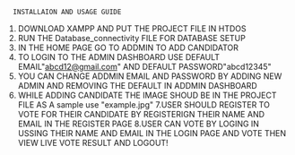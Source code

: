       INSTALLAION AND USAGE GUIDE

1. DOWNLOAD XAMPP AND PUT THE PROJECT FILE IN HTDOS
2. RUN THE Database_connectivity FILE FOR DATABASE SETUP
3. IN THE HOME PAGE GO TO ADDMIN TO ADD CANDIDATOR
4. TO LOGIN TO THE ADMIN DASHBOARD USE DEFAULT EMAIL"abcd12@gmail.com" AND DEFAULT PASSWORD"abcd12345"
5. YOU CAN CHANGE ADDMIN EMAIL AND PASSWORD BY ADDING NEW ADMIN AND REMOVING THE DEFAULT IN ADDMIN DASHBOARD
6. WHILE ADDING CANDIDATE THE IMAGE SHOUD BE IN THE PROJECT FILE AS A sample use "example.jpg"
   7.USER SHOULD REGISTER TO VOTE FOR THEIR CANDIDATE BY REGISTERIGN THEIR NAME AND EMAIL IN THE REGISTER PAGE
   8.USER CAN VOTE BY LOGING IN USSING THEIR NAME AND EMAIL IN THE LOGIN PAGE AND VOTE THEN VIEW LIVE VOTE RESULT AND LOGOUT!
